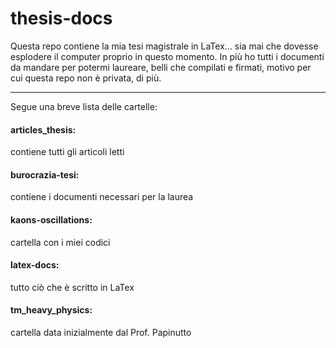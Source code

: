 # thesis-docs
Questa repo contiene la mia tesi magistrale in LaTex... sia mai che dovesse esplodere il computer proprio in questo momento.
In più ho tutti i documenti da mandare per potermi laureare, belli che compilati e firmati, motivo per cui questa repo non è privata, di più.

---

Segue una breve lista delle cartelle:
#### articles_thesis:
contiene tutti gli articoli letti
#### burocrazia-tesi:
contiene i documenti necessari per la laurea
#### kaons-oscillations:
cartella con i miei codici
#### latex-docs:
tutto ciò che è scritto in LaTex
#### tm_heavy_physics:
cartella data inizialmente dal Prof. Papinutto
